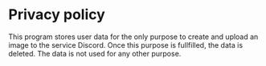 # Privacy policy

This program stores user data for the only purpose to create and upload an image to the service Discord. Once this purpose is fullfilled, the data is deleted. The data is not used for any other purpose.
